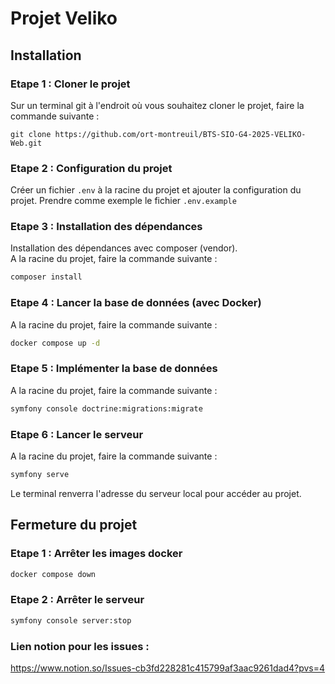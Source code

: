 # Projet Veliko

## Installation

### Etape 1 : Cloner le projet

Sur un terminal git à l'endroit où vous souhaitez cloner le projet, faire la commande suivante  :

```
git clone https://github.com/ort-montreuil/BTS-SIO-G4-2025-VELIKO-Web.git
```

### Etape 2 : Configuration du projet

Créer un fichier `.env` à la racine du projet et ajouter la configuration du projet.
Prendre comme exemple le fichier `.env.example`

### Etape 3 : Installation des dépendances

Installation des dépendances avec composer (vendor).  
A la racine du projet, faire la commande suivante :
```bash
composer install
```

### Etape 4 : Lancer la base de données (avec Docker)

A la racine du projet, faire la commande suivante :
```bash
docker compose up -d
```
### Etape 5 : Implémenter la base de données

A la racine du projet, faire la commande suivante :
```bash
symfony console doctrine:migrations:migrate
```
### Etape 6 : Lancer le serveur

A la racine du projet, faire la commande suivante :
```bash
symfony serve
```
Le terminal renverra l'adresse du serveur local pour accéder au projet.

## Fermeture du projet

### Etape 1 : Arrêter les images docker 
``` bash
docker compose down 
```
### Etape 2 : Arrêter le serveur 
``` bash
symfony console server:stop 
```


### Lien notion pour les issues :
https://www.notion.so/Issues-cb3fd228281c415799af3aac9261dad4?pvs=4
